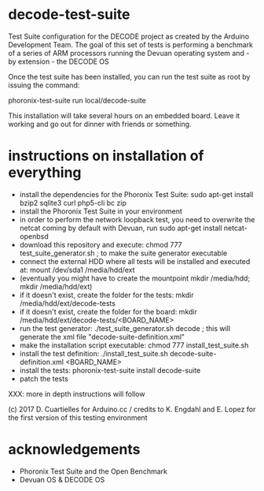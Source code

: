 # decode-test-suite

Test Suite configuration for the DECODE project as created by the Arduino Development Team. The goal of this set of tests is performing a benchmark of a series of ARM processors running the Devuan operating system and - by extension - the DECODE OS

Once the test suite has been installed, you can run the test suite as root by issuing the command:

phoronix-test-suite run local/decode-suite

This installation will take several hours on an embedded board. Leave it working and go out for dinner with friends or something.

# instructions on installation of everything

* install the dependencies for the Phoronix Test Suite: sudo apt-get install bzip2 sqlite3 curl php5-cli bc zip
* install the Phoronix Test Suite in your environment
* in order to perform the network loopback test, you need to overwrite the netcat coming by default with Devuan, run sudo apt-get install netcat-openbsd
* download this repository and execute: chmod 777 test_suite_generator.sh ; to make the suite generator executable
* connect the external HDD where all tests will be installed and executed at: mount /dev/sda1 /media/hdd/ext
* (eventually you might have to create the mountpoint mkdir /media/hdd; mkdir /media/hdd/ext)
* if it doesn't exist, create the folder for the tests: mkdir /media/hdd/ext/decode-tests
* if it doesn't exist, create the folder for the board: mkdir /media/hdd/ext/decode-tests/<BOARD_NAME>
* run the test generator: ./test_suite_generator.sh decode ; this will generate the xml file "decode-suite-definition.xml"
* make the installation script executable: chmod 777 install_test_suite.sh
* install the test definition: ./install_test_suite.sh decode-suite-definition.xml <BOARD_NAME>
* install the tests: phoronix-test-suite install decode-suite
* patch the tests

XXX: more in depth instructions will follow

(c) 2017 D. Cuartielles for Arduino.cc / credits to K. Engdahl and E. Lopez for the first version of this testing environment

# acknowledgements

* Phoronix Test Suite and the Open Benchmark
* Devuan OS & DECODE OS

